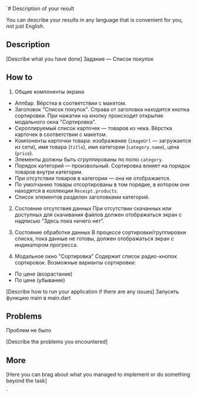 `# Description of your result

You can describe your results in any language that is convenient for you, not just English.

## Description

[Describe what you have done]
Задание — Список покупок

## How to
1. Общие компоненты экрана
- Аппбар. Вёрстка в соответствии с макетом.
- Заголовок "Список покупок". Справа от заголовка находится кнопка сортировки. При нажатии на кнопку происходит открытие модального окна "Сортировка".
- Скроллируемый список карточек — товаров из чека. Вёрстка карточек в соответствии с макетом.
- Компоненты карточки товара: изображение (`imageUrl` — загружается из сети), имя товара (`title`), имя категории (`category.name`), цена (`price`).
- Элементы должны быть сгруппированы по полю `category`.
- Порядок категорий — произвольный. Сортировка влияет на порядок товаров внутри категории.
- При отсутствии товаров в категории — она не отображается.
- По умолчанию товары отсортированы в том порядке, в котором они находятся в коллекции `Receipt.products`.
- Список элементов разделен заголовками категорий.

2. Состояние отсутствия данных
При отсутствии скачанных или доступных для скачивания файлов должен отображаться экран с надписью “Здесь пока ничего нет”.

3. Состояние обработки данных
В процессе сортировки/группировки списка, пока данные не готовы, должен отображаться экран с индикатором прогресса.

4. Модальное окно "Сортировка"
Содержит список радио-кнопок сортировок. Возможные варианты сортировки:
- По цене (возрастание)
- По цене (убывание)

[Describe how to run your application if there are any issues]
Запусить функцию main в main.dart

## Problems
Проблем не было

[Describe the problems you encountered]

## More

[Here you can brag about what you managed to implement or do something beyond the task]

`